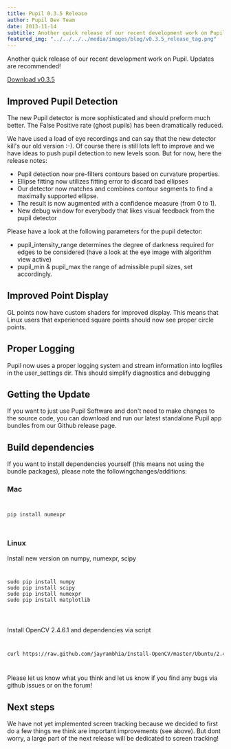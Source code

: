 ```yaml
---
title: Pupil 0.3.5 Release
author: Pupil Dev Team
date: 2013-11-14
subtitle: Another quick release of our recent development work on Pupil. Updates are recommended!
featured_img: "../../../../media/images/blog/v0.3.5_release_tag.png"
---
```


Another quick release of our recent development work on Pupil. Updates are recommended!

<a href="https://github.com/pupil-labs/pupil/releases/tag/v0.3.5" class="Button">Download v0.3.5</a>

## Improved Pupil Detection
The new Pupil detector is more sophisticated and should preform much better. The False Positive rate (ghost pupils) has been dramatically reduced.

We have used a load of eye recordings and can say that the new detector kill's our old version :-). Of course there is still lots left to improve and we have ideas to push pupil detection to new levels soon. But for now, here the release notes:

  * Pupil detection now pre-filters contours based on curvature properties.
  * Ellipse fitting now utilizes fitting error to discard bad ellipses
  * Our detector now matches and combines contour segments to find a maximally supported ellipse. 
  * The result is now augmented with a confidence measure (from 0 to 1).
  * New debug window for everybody that likes visual feedback from the pupil detector

Please have a look at the following parameters for the pupil detector:
  * pupil_intensity_range determines the degree of darkness required for edges to be considered (have a look at the eye image with algorithm  view active)
  * pupil_min & pupil_max the range of admissible pupil sizes, set accordingly.


## Improved Point Display
GL points now have custom shaders for improved display. This means that Linux users that experienced square points should now see proper circle points.

## Proper Logging
Pupil now uses a proper logging system and stream information into logfiles in the user_settings dir. This should simplify diagnostics and debugging

## Getting the Update
If you want to just use Pupil Software and don't need to make changes to the source code, you can download and run our latest standalone Pupil app bundles from our Github release page.

## Build dependencies
If you want to install dependencies yourself (this means not using the bundle packages), please note the followingchanges/additions:

### Mac

<code>
<pre class="bash">
pip install numexpr
</pre>
</code>

### Linux
Install new version on numpy, numexpr, scipy
<code>
<pre class="bash">
sudo pip install numpy
sudo pip install scipy
sudo pip install numexpr
sudo pip install matplotlib
</pre>
</code>

Install OpenCV 2.4.6.1 and dependencies via script

<code>
<pre class="bash">
curl https://raw.github.com/jayrambhia/Install-OpenCV/master/Ubuntu/2.4/opencv2_4_6_1.sh | sh
</pre>
</code>

Please let us know what you think and let us know if you find any bugs via github issues or on the forum!

## Next steps
We have not yet implemented screen tracking because we decided to first do a few things we think are important improvements (see above). But dont worry, a large part of the next release will be dedicated to screen tracking!
